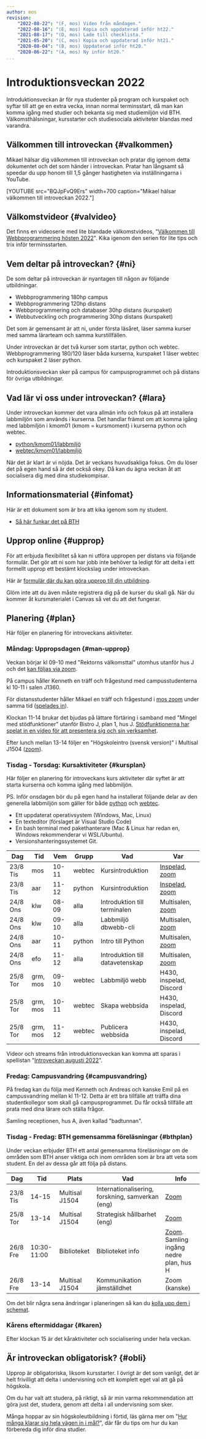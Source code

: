 ```yaml
---
author: mos
revision:
    "2022-08-22": "(F, mos) Video från måndagen."
    "2022-08-16": "(E, mos) Kopia och uppdaterad inför ht22."
    "2021-08-17": "(D, mos) Lade till checklista."
    "2021-05-20": "(C, mos) Kopia och uppdaterad inför ht21."
    "2020-08-04": "(B, mos) Uppdaterad inför ht20."
    "2020-06-22": "(A, mos) Ny inför ht20."
...
```

Introduktionsveckan 2022
==================================

Introduktionsveckan är för nya studenter på program och kurspaket och syftar till att ge en extra vecka, innan normal terminsstart, då man kan komma igång med studier och bekanta sig med studiemiljön vid BTH. Välkomsthälsningar, kursstarter och studiesociala aktiviteter blandas med varandra.

<!--more-->

<!--
[INFO]
**Covid planering...**

På grund av läget med covid-19 så kommer introveckan att ske per distans, även för campusstudenterna.

Det kommer ske en campusvandring för campusstudenterna.

Campusstudenterna (ettorna) kommer att få tillgång till våra labbsalar i samband med kursstart, så efter campusvandringen finns möjlighet att sitta i dem och jobba.

[/INFO]
-->



Välkommen till introveckan {#valkommen}
-----------------------------------

Mikael hälsar dig välkommen till introveckan och pratar dig igenom detta dokumentet och det som händer i introveckan. Pratar han långsamt så speedar du upp honom till 1,5 gånger hastigheten via inställningarna i YouTube.

[YOUTUBE src="BQJpFvQ9Ers" width=700 caption="Mikael hälsar välkommen till introveckan 2022."]



Välkomstvideor {#valvideo}
-----------------------------------

Det finns en videoserie med lite blandade välkomstvideos, "[Välkommen till Webbprogrammering hösten 2022](https://www.youtube.com/playlist?list=PLKtP9l5q3ce-vHNbYP4U80rpyvtpxX5Cr)". Kika igenom den serien för lite tips och trix inför terminsstarten.



Vem deltar på introveckan? {#ni}
-----------------------------------

De som deltar på introveckan är nyantagen till någon av följande utbildningar.

* Webbprogrammering 180hp campus
* Webbprogrammering 120hp distans
* Webbprogrammering och databaser 30hp distans (kurspaket)
* Webbutveckling och programmering 30hp distans (kurspaket)

Det som är gemensamt är att ni, under första läsåret, läser samma kurser med samma lärarteam och samma kurstillfällen.

Under introveckan är det två kurser som startar, python och webtec. Webbprogrammering 180/120 läser båda kurserna, kurspaket 1 läser webtec och kurspaket 2 läser python.

Introduktionsveckan sker på campus för campusprogrammet och på distans för övriga utbildningar.




Vad lär vi oss under introveckan? {#lara}
-----------------------------------

Under introveckan kommer det vara allmän info och fokus på att installera labbmiljön som används i kurserna. Det handlar främst om att komma igång med labbmiljön i kmom01 (kmom = kursmoment) i kurserna python och webtec.

* [python/kmom01/labbmiljö](/kurser/python/labbmiljo)
* [webtec/kmom01/labbmiljö](/kurser/webtec/labbmiljo)

När det är klart är vi nöjda. Det är veckans huvudsakliga fokus. Om du löser det på egen hand så är det också okey. Då kan du ägna veckan åt att socialisera dig med dina studiekompisar.



Informationsmaterial {#infomat}
-----------------------------------

Här är ett dokument som är bra att kika igenom som ny student.

* [Så här funkar det på BTH](https://drive.google.com/file/d/1BV_raNJQle24M36f9c2xhNVxjNAgpkpu/view?usp=sharing)

<!--
Här finns en checklista med saker som är bra att veta inför studier på campus & distans.

* [Programansvarig's Checklista för välkomnande av nya studenter](https://docs.google.com/document/d/19hAhAPlQi8R7sb3dtUFYxsDdIHp5hlpJ/edit?usp=sharing&ouid=101196514892086552893&rtpof=true&sd=true)
-->



Upprop online {#upprop}
-----------------------------------

För att erbjuda flexibilitet så kan ni utföra uppropen per distans via följande formulär. Det gör att ni som har jobb inte behöver ta ledigt för att delta i ett formellt upprop ett bestämt klockslag under introveckan.

Här är [formulär där du kan göra upprop till din utbildning](https://forms.gle/sQzfDqSXhmhqZMbLA).

<!--
* [Gör upprop Webbprogrammering 180hp campus](https://forms.gle/4sMUaw3eTWP48JhB7)
* [Gör upprop Webbprogrammering 120hp distans](https://forms.gle/BXsS6R74ufRFjd1MA)
* [Gör upprop Webbprogrammering och databaser 30hp distans](https://forms.gle/tPr74eg79ZpLkzW76)
* [Webbutveckling och programmering 30hp distans](https://forms.gle/BkJMJLp4eDL4fVF39)
-->

Glöm inte att du även måste registrera dig på de kurser du skall gå. När du kommer åt kursmaterialet i Canvas så vet du att det fungerar.



Planering {#plan}
-----------------------------------

Här följer en planering för introveckans aktiviteter.



### Måndag: Uppropsdagen {#man-upprop}

Veckan börjar kl 09-10 med "Rektorns välkomsttal" utomhus utanför hus J och det [kan följas via zoom](https://bth.zoom.us/j/69647412076).

På campus håller Kenneth en träff och frågestund med campusstudenterna kl 10-11 i salen J1360.

För distansstudenter håller Mikael en träff och frågestund i [mos zoom](https://bth.zoom.us/j/4200421337) under samma tid ([spelades in](https://www.youtube.com/watch?v=yMTUDvTHsfE&list=PLKtP9l5q3ce9NxJ59ztFKIJD7tbF3cllc)).

Klockan 11-14 brukar det bjudas på lättare förtäring i samband med "Mingel med stödfunktioner" utanför Bistro J, plan 1, hus J. [Stödfunktionerna har spelat in en video för att presentera sig och sin verksamhet](https://www.youtube.com/watch?v=SSQDHLdJHbM&list=PLKtP9l5q3ce9NxJ59ztFKIJD7tbF3cllc&index=3).

Efter lunch mellan 13-14 följer en "Högskoleintro (svensk version)" i Multisal J1504 ([zoom](https://bth.zoom.us/j/66718402136)).



### Tisdag - Torsdag: Kursaktiviteter {#kursplan}

Här följer en planering för introveckans kurs aktiviteter där syftet är att starta kurserna och komma igång med labbmiljön.

PS. Inför onsdagen bör du på egen hand ha installerat följande delar av den generella labbmiljön som gäller för både [python](/kurser/python/labbmiljo) och [webtec](/kurser/webtec/labbmiljo).

* Ett uppdaterat operativsystem (Windows, Mac, Linux)
* En texteditor (förslaget är Visual Studio Code)
* En bash terminal med pakethanterare (Mac & Linux har redan en, Windows rekommenderar vi WSL/Ubuntu).
* Versionshanteringssystemet Git. 

| Dag | Tid | Vem | Grupp | Vad | Var |
|-----|-----|-----|-------|-----|-----|
| 23/8 Tis | mos | 10-11 | webtec | Kursintroduktion | [Inspelad](https://youtu.be/K7F5IVgK1bg), [zoom](https://bth.zoom.us/j/4200421337) |
| 23/8 Tis | aar | 11-12 | python | Kursintroduktion | [Inspelad](https://www.youtube.com/watch?v=35NRWij9Z0Q&list=PLKtP9l5q3ce9NxJ59ztFKIJD7tbF3cllc&index=4), [zoom](https://bth.zoom.us/j/8535967236) |
| 24/8 Ons | klw | 08-09 | alla   | Introduktion till terminalen | Multisalen, [zoom](https://bth.zoom.us/j/6772303809) |
| 24/8 Ons | klw | 09-10 | alla   | Labbmiljö dbwebb-cli | Multisalen, [zoom](https://bth.zoom.us/j/6772303809) |
| 24/8 Ons | aar | 10-11 | python | Intro till Python | Multisalen, [zoom](https://bth.zoom.us/j/6772303809) |
| 24/8 Ons | efo | 11-12 | alla   | Introduktion till datavetenskap | Multisalen, [zoom](https://bth.zoom.us/j/6772303809) |
| 25/8 Tor | grm, mos | 09-10 | webtec | Labbmiljö webb | H430, inspelad, Discord |
| 25/8 Tor | grm, mos | 10-11 | webtec | Skapa webbsida | H430, inspelad, Discord |
| 25/8 Tor | grm, mos | 11-12 | webtec | Publicera webbsida | H430, inspelad, Discord |

Videor och streams från introduktionsveckan kan komma att sparas i spellistan "[Introveckan augusti 2022](https://www.youtube.com/playlist?list=PLKtP9l5q3ce9NxJ59ztFKIJD7tbF3cllc)".



### Fredag: Campusvandring {#campusvandring}

På fredag kan du följa med Kenneth och Andreas och kanske Emil på en campusvandring mellan kl 11-12. Detta är ett bra tillfälle att träffa dina studentkollegor som skall gå campusprogrammet. Du får också tillfälle att prata med dina lärare och ställa frågor.

Samling receptionen, hus A, även kallad "badtunnan".



### Tisdag - Fredag: BTH gemensamma föreläsningar {#bthplan}

Under veckan erbjuder BTH ett antal gemensamma föreläsningar om de områden som BTH anser viktiga och inom områden som är bra att veta som student. En del av dessa går att följa på distans.

| Dag | Tid | Plats | Vad | Info |
|-----|-----|-------|-----|------|
| 23/8 Tis | 14-15 | Multisal J1504 | Internationalisering, forskning, samverkan (eng) | [Zoom](https://bth.zoom.us/j/64235023042) |
| 25/8 Tor | 13-14 | Multisal J1504 | Strategisk hållbarhet (eng) | [Zoom](https://bth.zoom.us/j/67994047066) |
| 26/8 Fre | 10:30-11:00 | Biblioteket | Biblioteket info | [Zoom](https://bth.zoom.us/j/61182510149). Samling ingång nedre plan, hus H |
| 26/8 Fre | 13-14 | Multisal J1504 | Kommunikation jämställdhet | Zoom (kanske) |

Om det blir några sena ändringar i planeringen så kan du [kolla upp dem i schemat](https://cloud.timeedit.net/bth/web/sched1/riq66Q03666Z6YQy6Q73Z6Z66QZ760354YQ3Y0gQ30og767Xxb45lQXZlYloc9m3Wou7ylX80mZ9Q9mZ695QXcQZoyxb602Q5Z6Y553Q8l7g5Vc15X7Z3566Xn6l603T69cWWY2W1Y9YWx83XW5WW4Xo5WW9VX8o86W436Xl49Z0qX4ZWQ1X6q5X0o88oXo6W7qX275QZl0cvQWVnFroVxpmnwbawaVcZnrjQcbpVWhu%C3%A4%C3%B6VquZQbbVpWVrkrqVppowwu%C3%A4mVwaVVnaj%C3%B6bV%C3%A5ojv%C3%A4Verubj5nVscxrarou%C3%B6bc5J0a1oVqVWVWZW6QY.html).



### Kårens eftermiddagar {#karen}

Efter klockan 15 är det kåraktiviteter och socialisering under hela veckan.



Är introveckan obligatorisk? {#obli}
-----------------------------------

Upprop är obligatoriska, liksom kursstarter. I övrigt är det som vanligt, det är helt frivilligt att delta i undervisning och ett komplett eget val att gå på högskola.

Om du har valt att studera, på riktigt, så är min varma rekommendation att göra just det, studera, genom att delta i all undervisning som sker.

Många hoppar av sin högskoleutbildning i förtid, läs gärna mer om "[Hur många klarar sig hela vägen in i mål?](/blogg/hur-manga-klarar-sig-hela-vagen-in-i-mal)", där får du tips om hur du kan förbereda dig inför dina studier.
